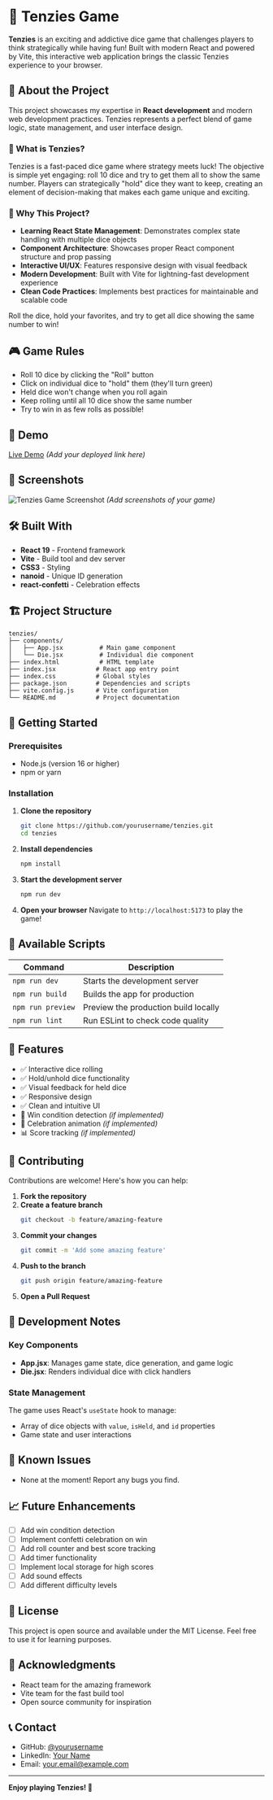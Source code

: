 # 🎲 Tenzies Game

**Tenzies** is an exciting and addictive dice game that challenges players to think strategically while having fun! Built with modern React and powered by Vite, this interactive web application brings the classic Tenzies experience to your browser.

## 📖 About the Project

This project showcases my expertise in **React development** and modern web development practices. Tenzies represents a perfect blend of game logic, state management, and user interface design.

### 🎯 What is Tenzies?

Tenzies is a fast-paced dice game where strategy meets luck! The objective is simple yet engaging: roll 10 dice and try to get them all to show the same number. Players can strategically "hold" dice they want to keep, creating an element of decision-making that makes each game unique and exciting.

### 🌟 Why This Project?

- **Learning React State Management**: Demonstrates complex state handling with multiple dice objects
- **Component Architecture**: Showcases proper React component structure and prop passing
- **Interactive UI/UX**: Features responsive design with visual feedback
- **Modern Development**: Built with Vite for lightning-fast development experience
- **Clean Code Practices**: Implements best practices for maintainable and scalable code

Roll the dice, hold your favorites, and try to get all dice showing the same number to win!

## 🎮 Game Rules

- Roll 10 dice by clicking the "Roll" button
- Click on individual dice to "hold" them (they'll turn green)
- Held dice won't change when you roll again
- Keep rolling until all 10 dice show the same number
- Try to win in as few rolls as possible!

## 🚀 Demo

[Live Demo](https://your-tenzies-game.netlify.app) *(Add your deployed link here)*

## 📸 Screenshots

![Tenzies Game Screenshot](./screenshots/tenzies-game.png) *(Add screenshots of your game)*

## 🛠️ Built With

- **React 19** - Frontend framework
- **Vite** - Build tool and dev server
- **CSS3** - Styling
- **nanoid** - Unique ID generation
- **react-confetti** - Celebration effects

## 🏗️ Project Structure

```
tenzies/
├── components/
│   ├── App.jsx          # Main game component
│   └── Die.jsx          # Individual die component
├── index.html           # HTML template
├── index.jsx           # React app entry point
├── index.css           # Global styles
├── package.json        # Dependencies and scripts
├── vite.config.js      # Vite configuration
└── README.md           # Project documentation
```

## 🚀 Getting Started

### Prerequisites

- Node.js (version 16 or higher)
- npm or yarn

### Installation

1. **Clone the repository**
   ```bash
   git clone https://github.com/yourusername/tenzies.git
   cd tenzies
   ```

2. **Install dependencies**
   ```bash
   npm install
   ```

3. **Start the development server**
   ```bash
   npm run dev
   ```

4. **Open your browser**
   Navigate to `http://localhost:5173` to play the game!

## 📜 Available Scripts

| Command | Description |
|---------|-------------|
| `npm run dev` | Starts the development server |
| `npm run build` | Builds the app for production |
| `npm run preview` | Preview the production build locally |
| `npm run lint` | Run ESLint to check code quality |

## 🎯 Features

- ✅ Interactive dice rolling
- ✅ Hold/unhold dice functionality
- ✅ Visual feedback for held dice
- ✅ Responsive design
- ✅ Clean and intuitive UI
- 🔄 Win condition detection *(if implemented)*
- 🎉 Celebration animation *(if implemented)*
- 📊 Score tracking *(if implemented)*

## 🤝 Contributing

Contributions are welcome! Here's how you can help:

1. **Fork the repository**
2. **Create a feature branch**
   ```bash
   git checkout -b feature/amazing-feature
   ```
3. **Commit your changes**
   ```bash
   git commit -m 'Add some amazing feature'
   ```
4. **Push to the branch**
   ```bash
   git push origin feature/amazing-feature
   ```
5. **Open a Pull Request**

## 📝 Development Notes

### Key Components

- **App.jsx**: Manages game state, dice generation, and game logic
- **Die.jsx**: Renders individual dice with click handlers

### State Management

The game uses React's `useState` hook to manage:
- Array of dice objects with `value`, `isHeld`, and `id` properties
- Game state and user interactions

## 🐛 Known Issues

- None at the moment! Report any bugs you find.

## 📈 Future Enhancements

- [ ] Add win condition detection
- [ ] Implement confetti celebration on win
- [ ] Add roll counter and best score tracking
- [ ] Add timer functionality
- [ ] Implement local storage for high scores
- [ ] Add sound effects
- [ ] Add different difficulty levels

## 📄 License

This project is open source and available under the MIT License. Feel free to use it for learning purposes.

## 🙏 Acknowledgments

- React team for the amazing framework
- Vite team for the fast build tool
- Open source community for inspiration

## 📞 Contact

- GitHub: [@yourusername](https://github.com/yourusername)
- LinkedIn: [Your Name](https://linkedin.com/in/yourprofile)
- Email: your.email@example.com

---

**Enjoy playing Tenzies! 🎲**
